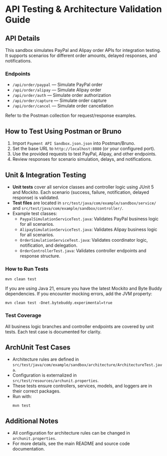 # API Testing & Architecture Validation Guide

## API Details

This sandbox simulates PayPal and Alipay order APIs for integration testing. It supports scenarios for different order amounts, delayed responses, and notifications.

### Endpoints

- `/api/order/paypal` — Simulate PayPal order
- `/api/order/alipay` — Simulate Alipay order
- `/api/order/auth` — Simulate order authorization
- `/api/order/capture` — Simulate order capture
- `/api/order/cancel` — Simulate order cancellation

Refer to the Postman collection for request/response examples.

## How to Test Using Postman or Bruno

1. Import `Payment API Sandbox.json.json` into Postman/Bruno.
2. Set the base URL to `http://localhost:8080` (or your configured port).
3. Use the provided requests to test PayPal, Alipay, and other endpoints.
4. Review responses for scenario simulation, delays, and notifications.

## Unit & Integration Testing

- **Unit tests** cover all service classes and controller logic using JUnit 5 and Mockito. Each scenario (success, failure, notification, delayed response) is validated.
- **Test files** are located in `src/test/java/com/example/sandbox/service/` and `src/test/java/com/example/sandbox/controller/`.
- Example test classes:
  - `PaypalSimulationServiceTest.java`: Validates PayPal business logic for all scenarios.
  - `AlipaySimulationServiceTest.java`: Validates Alipay business logic for all scenarios.
  - `OrderSimulationServiceTest.java`: Validates coordinator logic, notification, and delegation.
  - `OrderControllerTest.java`: Validates controller endpoints and response structure.

### How to Run Tests

```shell
mvn clean test
```

If you are using Java 21, ensure you have the latest Mockito and Byte Buddy dependencies. If you encounter mocking errors, add the JVM property:

```shell
mvn clean test -Dnet.bytebuddy.experimental=true
```

### Test Coverage

All business logic branches and controller endpoints are covered by unit tests. Each test case is documented for clarity.

## ArchUnit Test Cases

- Architecture rules are defined in `src/test/java/com/example/sandbox/architecture/ArchitectureTest.java`.
- Configuration is externalized in `src/test/resources/archunit.properties`.
- These tests ensure controllers, services, models, and loggers are in their correct packages.
- Run with:
  ```shell
  mvn test
  ```

## Additional Notes

- All configuration for architecture rules can be changed in `archunit.properties`.
- For more details, see the main README and source code documentation.
